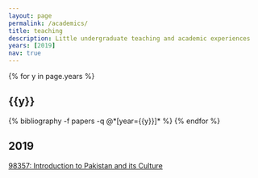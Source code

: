 ```yaml
---
layout: page
permalink: /academics/
title: teaching
description: Little undergraduate teaching and academic experiences
years: [2019]
nav: true
---
```


<div class="publications">

{% for y in page.years %}
  <h2 class="year">{{y}}</h2>
  {% bibliography -f papers -q @*[year={{y}}]* %}
{% endfor %}

</div>


<div class="teaching">

  <h2 class="year">2019</h2>
 <a href="https://www.coursicle.com/cmu/courses/STU/98357/"> 98357: Introduction to Pakistan and its Culture </a>
</div>
